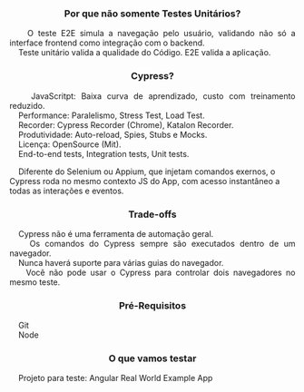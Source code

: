 <h3 align="center"> 
  Por que não somente Testes Unitários?
</h3>

<p align="justify">
  &nbsp;&nbsp;&nbsp;&nbsp;O teste E2E simula a navegação pelo usuário, validando não só a interface frontend como integração com o backend.<br>
  &nbsp;&nbsp;&nbsp;&nbsp;Teste unitário valida a qualidade do Código. E2E valida a aplicação.
</p>

<h3 align="center"> 
  Cypress?
</h3>

<p align="justify">
  &nbsp;&nbsp;&nbsp;&nbsp;JavaScritpt: Baixa curva de aprendizado, custo com treinamento reduzido.<br>
  &nbsp;&nbsp;&nbsp;&nbsp;Performance: Paralelismo, Stress Test, Load Test.<br>
  &nbsp;&nbsp;&nbsp;&nbsp;Recorder: Cypress Recorder (Chrome), Katalon Recorder.<br>
  &nbsp;&nbsp;&nbsp;&nbsp;Produtividade: Auto-reload, Spies, Stubs e Mocks.<br>
  &nbsp;&nbsp;&nbsp;&nbsp;Licença: OpenSource (Mit).<br>
  &nbsp;&nbsp;&nbsp;&nbsp;End-to-end tests, Integration tests, Unit tests.<br>

  &nbsp;&nbsp;&nbsp;&nbsp;Diferente do Selenium ou Appium, que injetam comandos exernos, o Cypress roda no mesmo contexto JS do App, com acesso instantâneo a todas as interações e eventos.
</p>

<h3 align="center"> 
  Trade-offs
</h3>

<p align="justify">
  &nbsp;&nbsp;&nbsp;&nbsp;Cypress não é uma ferramenta de automação geral.<br>
  &nbsp;&nbsp;&nbsp;&nbsp;Os comandos do Cypress sempre são executados dentro de um navegador.<br>
  &nbsp;&nbsp;&nbsp;&nbsp;Nunca haverá suporte para várias guias do navegador.<br>
  &nbsp;&nbsp;&nbsp;&nbsp;Você não pode usar o Cypress para controlar dois navegadores no mesmo teste.
</p>

<h3 align="center"> 
  Pré-Requisitos
</h3>

<p>
  &nbsp;&nbsp;&nbsp;&nbsp;Git<br>
  &nbsp;&nbsp;&nbsp;&nbsp;Node
</p>

<h3 align="center"> 
  O que vamos testar
</h3>

<p>
  &nbsp;&nbsp;&nbsp;&nbsp;Projeto para teste: Angular Real World Example App
</p>
